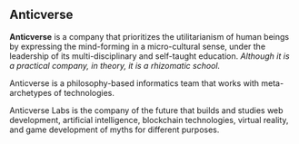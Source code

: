 ## Anticverse
**Anticverse** is a company that prioritizes the utilitarianism of human beings by expressing the mind-forming in a micro-cultural sense, under the leadership of its multi-disciplinary and self-taught education. _Although it is a practical company, in theory, it is a rhizomatic school._

Anticverse is a philosophy-based informatics team that works with meta-archetypes of technologies.

Anticverse Labs is the company of the future that builds and studies web development, artificial intelligence, blockchain technologies, virtual reality, and game development of myths for different purposes.

